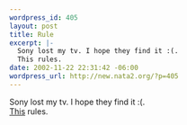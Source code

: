 ```yaml
--- 
wordpress_id: 405
layout: post
title: Rule
excerpt: |-
  Sony lost my tv. I hope they find it :(.
  This rules.
date: 2002-11-22 22:31:42 -06:00
wordpress_url: http://new.nata2.org/?p=405
---
```

Sony lost my tv. I hope they find it :(.<br/>
<a href="http://www.intellectualwhores.com/masterladder.html">This</a> rules.
